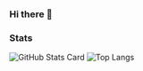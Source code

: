 ### Hi there 👋

### Stats

![GitHub Stats Card](https://github-readme-stats.vercel.app/api?username=yamatsum&show_icons=true&count_private=true&hide_title=true&hide=issues&line_height=24&bg_color=0c1116&text_color=cad1d9&hide_border=true)
![Top Langs](https://github-readme-stats.vercel.app/api/top-langs/?username=yamatsum&layout=compact&hide_title=true&langs_count=6&bg_color=0c1116&text_color=cad1d9&hide_border=true)

<!--
**yamatsum/yamatsum** is a ✨ _special_ ✨ repository because its `README.md` (this file) appears on your GitHub profile.

Here are some ideas to get you started:

- 🔭 I’m currently working on ...
- 🌱 I’m currently learning ...
- 👯 I’m looking to collaborate on ...
- 🤔 I’m looking for help with ...
- 💬 Ask me about ...
- 📫 How to reach me: ...
- 😄 Pronouns: ...
- ⚡ Fun fact: ...
-->
